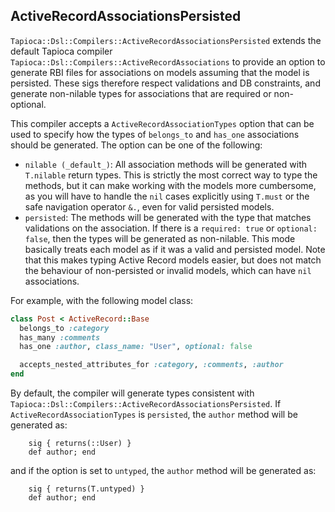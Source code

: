 ## ActiveRecordAssociationsPersisted

`Tapioca::Dsl::Compilers::ActiveRecordAssociationsPersisted` extends the default Tapioca compiler `Tapioca::Dsl::Compilers::ActiveRecordAssociations`
to provide an option to generate RBI files for associations on models assuming that the model is persisted. These sigs therefore respect
validations and DB constraints, and generate non-nilable types for associations that are required or non-optional.

This compiler accepts a `ActiveRecordAssociationTypes` option that can be used to specify
how the types of `belongs_to` and `has_one` associations should be generated. The option can be one of the
following:
 - `nilable (_default_)`: All association methods will be generated with `T.nilable` return types. This is
 strictly the most correct way to type the methods, but it can make working with the models more cumbersome, as
 you will have to handle the `nil` cases explicitly using `T.must` or the safe navigation operator `&.`, even
 for valid persisted models.
 - `persisted`: The methods will be generated with the type that matches validations on the association. If
 there is a `required: true` or `optional: false`, then the types will be generated as non-nilable. This mode
 basically treats each model as if it was a valid and persisted model. Note that this makes typing Active Record
 models easier, but does not match the behaviour of non-persisted or invalid models, which can have `nil`
 associations.

For example, with the following model class:

~~~rb
class Post < ActiveRecord::Base
  belongs_to :category
  has_many :comments
  has_one :author, class_name: "User", optional: false

  accepts_nested_attributes_for :category, :comments, :author
end
~~~

By default, the compiler will generate types consistent with `Tapioca::Dsl::Compilers::ActiveRecordAssociationsPersisted`.
If `ActiveRecordAssociationTypes` is `persisted`, the `author` method will be generated as:
~~~rbi
    sig { returns(::User) }
    def author; end
~~~
and if the option is set to `untyped`, the `author` method will be generated as:
~~~rbi
    sig { returns(T.untyped) }
    def author; end
~~~

